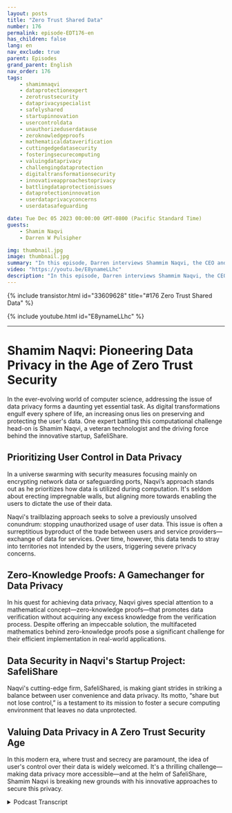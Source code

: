 ```yaml
---
layout: posts
title: "Zero Trust Shared Data"
number: 176
permalink: episode-EDT176-en
has_children: false
lang: en
nav_exclude: true
parent: Episodes
grand_parent: English
nav_order: 176
tags:
    - shamimnaqvi
    - dataprotectionexpert
    - zerotrustsecurity
    - dataprivacyspecialist
    - safelyshared
    - startupinnovation
    - usercontroldata
    - unauthorizeduserdatause
    - zeroknowledgeproofs
    - mathematicaldataverification
    - cuttingedgedatasecurity
    - fosteringsecurecomputing
    - valuingdataprivacy
    - challengingdataprotection
    - digitaltransformationsecurity
    - innovativeapproachestoprivacy
    - battlingdataprotectionissues
    - dataprotectioninnovation
    - userdataprivacyconcerns
    - userdatasafeguarding

date: Tue Dec 05 2023 00:00:00 GMT-0800 (Pacific Standard Time)
guests:
    - Shamim Naqvi
    - Darren W Pulsipher

img: thumbnail.jpg
image: thumbnail.jpg
summary: "In this episode, Darren interviews Shammim Naqvi, the CEO and founder of SafelyShare, about managing and securing data in shared and collaborative environments using the zero-trust data model."
video: "https://youtu.be/E8ynameLLhc"
description: "In this episode, Darren interviews Shammim Naqvi, the CEO and founder of SafelyShare, about managing and securing data in shared and collaborative environments using the zero-trust data model."
---
```


<div>
{% include transistor.html id="33609628" title="#176 Zero Trust Shared Data" %}

{% include youtube.html id="E8ynameLLhc" %}
</div>

---

# Shamim Naqvi: Pioneering Data Privacy in the Age of Zero Trust Security

In the ever-evolving world of computer science, addressing the issue of data privacy forms a daunting yet essential task. As digital transformations engulf every sphere of life, an increasing onus lies on preserving and protecting the user's data. One expert battling this computational challenge head-on is Shamim Naqvi, a veteran technologist and the driving force behind the innovative startup, SafeliShare.

## Prioritizing User Control in Data Privacy

In a universe swarming with security measures focusing mainly on encrypting network data or safeguarding ports, Naqvi’s approach stands out as he prioritizes how data is utilized during computation. It's seldom about erecting impregnable walls, but aligning more towards enabling the users to dictate the use of their data.

Naqvi's trailblazing approach seeks to solve a previously unsolved conundrum: stopping unauthorized usage of user data. This issue is often a surreptitious byproduct of the trade between users and service providers—exchange of data for services. Over time, however, this data tends to stray into territories not intended by the users, triggering severe privacy concerns.

## Zero-Knowledge Proofs: A Gamechanger for Data Privacy

In his quest for achieving data privacy, Naqvi gives special attention to a mathematical concept—zero-knowledge proofs—that promotes data verification without acquiring any excess knowledge from the verification process. Despite offering an impeccable solution, the multifaceted mathematics behind zero-knowledge proofs pose a significant challenge for their efficient implementation in real-world applications.

## Data Security in Naqvi's Startup Project: SafeliShare

Naqvi's cutting-edge firm, SafeliShared, is making giant strides in striking a balance between user convenience and data privacy. Its motto, “share but not lose control,” is a testament to its mission to foster a secure computing environment that leaves no data unprotected.

## Valuing Data Privacy in A Zero Trust Security Age

In this modern era, where trust and secrecy are paramount, the idea of user's control over their data is widely welcomed. It's a thrilling challenge—making data privacy more accessible—and at the helm of SafeliShare, Shamim Naqvi is breaking new grounds with his innovative approaches to secure this privacy.



<details>
<summary> Podcast Transcript </summary>

<p></p>

</details>
